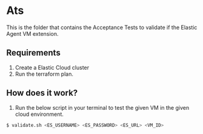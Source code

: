 # Ats

This is the folder that contains the Acceptance Tests to validate if the Elastic Agent VM extension.

## Requirements

1. Create a Elastic Cloud cluster
2. Run the terraform plan.

## How does it work?

1. Run the below script in your terminal to test the given VM in the given cloud environment.
```bash
$ validate.sh <ES_USERNAME> <ES_PASSWORD> <ES_URL> <VM_ID>
```
